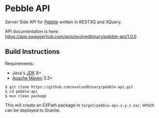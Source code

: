 # Pebble API
Server Side API for [Pebble](https://github.com/evolvedbinary/pebble) written in RESTXQ and XQuery.

API documentation is here: https://app.swaggerhub.com/apis/evolvedbinary/pebble-api/1.0.0

## Build Instructions

Requirements:
* Java's [JDK](https://openjdk.java.net/install/) 8+
* [Apache Maven](https://maven.apache.org/) 3.3+

```bash
$ git clone https://github.com/evolvedbinary/pebble-api.git
$ cd pebble-api
$ mvn clean package
```

This will create an EXPath package in `target/pebble-api-x.y.z.xar`, which can be deployed to Granite. 